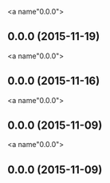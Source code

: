 <a name"0.0.0"></a>
## 0.0.0 (2015-11-19)


<a name"0.0.0"></a>
## 0.0.0 (2015-11-16)


<a name"0.0.0"></a>
## 0.0.0 (2015-11-09)


<a name"0.0.0"></a>
## 0.0.0 (2015-11-09)

